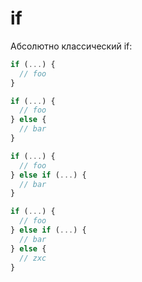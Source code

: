 # if

Абсолютно классический if:

```javascript
if (...) {
  // foo
}
```

```javascript
if (...) {
  // foo
} else {
  // bar
}
```

```javascript
if (...) {
  // foo
} else if (...) {
  // bar
}
```

```javascript
if (...) {
  // foo
} else if (...) {
  // bar
} else {
  // zxc
}
```

